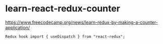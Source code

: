 # learn-react-redux-counter
https://www.freecodecamp.org/news/learn-redux-by-making-a-counter-application/
```
Redux hook import { useDispatch } from "react-redux";
```
